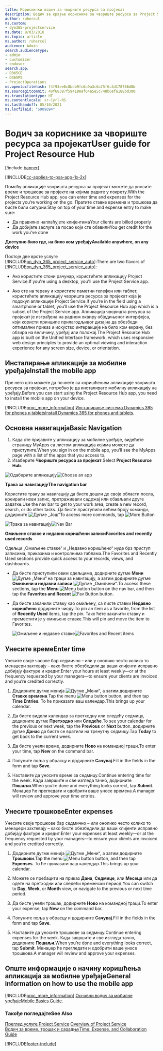 ```yaml
---
title: Кориснички водич за чвориште ресурса за пројекат
description: Водич за крајње кориснике за чвориште ресурса за Project Service
author: ruhercul
ms.custom:
- dyn365-projectservice
ms.date: 8/03/2018
ms.topic: article
ms.author: ruhercul
audience: Admin
search.audienceType:
- admin
- customizer
- enduser
search.app:
- D365CE
- D365PS
- ProjectOperations
ms.openlocfilehash: f4f93ee0c0bdb9fc6a9a3c6a75f6c3d178766d0b
ms.sourcegitcommit: 40f68387f594180af64a5e5c748b6efa188bd300
ms.translationtype: HT
ms.contentlocale: sr-Cyrl-RS
ms.lasthandoff: 05/10/2021
ms.locfileid: "6009094"
---
```

# <a name="user-guide-for-project-resource-hub"></a><span data-ttu-id="edfac-103">Водич за кориснике за чвориште ресурса за пројекат</span><span class="sxs-lookup"><span data-stu-id="edfac-103">User guide for Project Resource Hub</span></span>

[!include [banner](../includes/psa-now-project-operations.md)]

[!INCLUDE[cc-applies-to-psa-app-1x-2x](../includes/cc-applies-to-psa-app-1x-2x.md)]

<span data-ttu-id="edfac-104">Помоћу апликације чворишта ресурса за пројекат можете да уносите време и трошкове за пројекте на којима радите у покрету.</span><span class="sxs-lookup"><span data-stu-id="edfac-104">With the Project Resource Hub app, you can enter time and expenses for the projects you’re working on the go.</span></span> <span data-ttu-id="edfac-105">Пратите ставке времена и трошкова да бисте били сигурни:</span><span class="sxs-lookup"><span data-stu-id="edfac-105">Stay on top of your time and expense entry to make sure:</span></span>

- <span data-ttu-id="edfac-106">Да правилно наплаћујете клијентима</span><span class="sxs-lookup"><span data-stu-id="edfac-106">Your clients are billed properly</span></span>
- <span data-ttu-id="edfac-107">Да добијате заслуге за посао који сте обавили</span><span class="sxs-lookup"><span data-stu-id="edfac-107">You get credit for the work you’ve done</span></span>

<span data-ttu-id="edfac-108">**Доступно било где, на било ком уређају**</span><span class="sxs-lookup"><span data-stu-id="edfac-108">**Available anywhere, on any device**</span></span>

<span data-ttu-id="edfac-109">Постоје две врсте услуге [!INCLUDE[pn_dyn_365_project_service_auto](../includes/pn-dyn-365-project-service-auto.md)]:</span><span class="sxs-lookup"><span data-stu-id="edfac-109">There are two flavors of [!INCLUDE[pn_dyn_365_project_service_auto](../includes/pn-dyn-365-project-service-auto.md)]:</span></span> 

- <span data-ttu-id="edfac-110">Ако користите стони рачунар, користићете апликацију Project Service.</span><span class="sxs-lookup"><span data-stu-id="edfac-110">If you're using a desktop, you'll use the Project Service app.</span></span> 

- <span data-ttu-id="edfac-111">Ако сте на терену и користите паметни телефон или таблет, користићете апликацију чворишта ресурса за пројекат која је подскуп апликације Project Service.</span><span class="sxs-lookup"><span data-stu-id="edfac-111">If you’re in the field using a smartphone or tablet, you’ll use the Project Resource Hub app which is a subset of the Project Service  app.</span></span> <span data-ttu-id="edfac-112">Апликација чворишта ресурса за пројекат је изграђена на радном оквиру обједињеног интерфејса, који користи принципе прилагодљивог дизајна да обезбеди оптимални приказ и искуство интеракције на било ком екрану, без обзира на величину, уређај или положај.</span><span class="sxs-lookup"><span data-stu-id="edfac-112">The Project Resource Hub app is built on the Unified Interface framework, which uses responsive web design principles to provide an optimal viewing and interaction experience for any screen size, device, or orientation.</span></span> 


## <a name="install-the-mobile-app"></a><span data-ttu-id="edfac-113">Инсталирање апликације за мобилне уређаје</span><span class="sxs-lookup"><span data-stu-id="edfac-113">Install the mobile app</span></span>
<span data-ttu-id="edfac-114">Пре него што можете да почнете са коришћењем апликације чворишта ресурса за пројекат, потребно је да инсталирате мобилну апликацију на уређају.</span><span class="sxs-lookup"><span data-stu-id="edfac-114">Before you can start using the Project Resource Hub app, you need to install the mobile app on your device.</span></span> 

[!INCLUDE[proc_more_information](../includes/proc-more-information.md)] <span data-ttu-id="edfac-115">[Инсталирање система Dynamics 365 for phones и tablets](/dynamics365/mobile-app/install-dynamics-365-for-phones-and-tablets)</span><span class="sxs-lookup"><span data-stu-id="edfac-115">[Install Dynamics 365 for phones and tablets](/dynamics365/mobile-app/install-dynamics-365-for-phones-and-tablets).</span></span>

## <a name="basic-navigation"></a><span data-ttu-id="edfac-116">Основна навигација</span><span class="sxs-lookup"><span data-stu-id="edfac-116">Basic Navigation</span></span>
1.  <span data-ttu-id="edfac-117">Када сте пријавите у апликацију за мобилне уређаје, видећете страницу MyApps са листом апликација којима можете да приступите.</span><span class="sxs-lookup"><span data-stu-id="edfac-117">When you sign in on the mobile app, you’ll see the MyApps page with a list of the apps that you access to.</span></span> 
2.  <span data-ttu-id="edfac-118">Изаберите **Чвориште ресурса за пројекат**.</span><span class="sxs-lookup"><span data-stu-id="edfac-118">Select **Project Resource Hub**.</span></span>

<span data-ttu-id="edfac-119">![Одаберите апликацију](media/chooseApp_1.png "Одаберите апликацију")</span><span class="sxs-lookup"><span data-stu-id="edfac-119">![Choose an app](media/chooseApp_1.png "Choose an app")</span></span>

<span data-ttu-id="edfac-120">**Трака за навигацију**</span><span class="sxs-lookup"><span data-stu-id="edfac-120">**The navigation bar**</span></span>

<span data-ttu-id="edfac-121">Користите траку за навигацију да бисте дошли до своје области посла, креирали нови запис, претраживали садржај или обављали друге задатке.</span><span class="sxs-lookup"><span data-stu-id="edfac-121">Use the nav bar to get to your work area, create a new record, search, or do other tasks.</span></span> <span data-ttu-id="edfac-122">Да бисте приступили већем броју команди, додирните ![Дугме „Још“](media/MoreButton.png "Дугме „Још“")</span><span class="sxs-lookup"><span data-stu-id="edfac-122">To access more commands, tap ![More Button](media/MoreButton.png "More Button")</span></span>

<span data-ttu-id="edfac-123">![Трака за навигацију](media/NavBar_2.png "Трака за навигацију")</span><span class="sxs-lookup"><span data-stu-id="edfac-123">![Nav Bar](media/NavBar_2.png "Nav Bar")</span></span>

<span data-ttu-id="edfac-124">**Омиљене ставке и недавно коришћени записи**</span><span class="sxs-lookup"><span data-stu-id="edfac-124">**Favorites and recently used records**</span></span>

<span data-ttu-id="edfac-125">Одељци „Омиљене ставке“ и „Недавно коришћено“ нуде брз приступ записима, приказима и контролнима таблама.</span><span class="sxs-lookup"><span data-stu-id="edfac-125">The Favorites and Recently Used sections provide quick access to your records, views, and dashboards.</span></span> 

- <span data-ttu-id="edfac-126">Да бисте приступили овим одељцима, додирните дугме **Мени** ![Дугме „Мени“](media/MenuButton.png "Дугме менија") на траци за навигацију, а затим додирните дугме **Омиљени и недавни записи** ![Дугме „Омиљени“](media/FavButton.png "Дугме Омиљени").</span><span class="sxs-lookup"><span data-stu-id="edfac-126">To access these sections, tap the **Menu** ![Menu button](media/MenuButton.png "Menu button") button on the nav bar, and then tap the **Favorites and Recent** ![Fav Button](media/FavButton.png "Fav Button") button.</span></span>

- <span data-ttu-id="edfac-127">Да бисте закачили ставку као омиљену, са листе ставки **Недавно коришћено** додирните чиоду.</span><span class="sxs-lookup"><span data-stu-id="edfac-127">To pin an item as a favorite, from the list of **Recently Used** items, tap the pin.</span></span> <span data-ttu-id="edfac-128">Тако ћете закачити ставку и преместити је у омиљене ставке.</span><span class="sxs-lookup"><span data-stu-id="edfac-128">This will pin and move the item to Favorites.</span></span>

  <span data-ttu-id="edfac-129">![Омиљене и недавне ставке](media/Favs_3.png "Омиљене и недавне ставке")</span><span class="sxs-lookup"><span data-stu-id="edfac-129">![Favorites and Recent items](media/Favs_3.png "Favorites and Recent items")</span></span>
 
## <a name="enter-time"></a><span data-ttu-id="edfac-130">Унесите време</span><span class="sxs-lookup"><span data-stu-id="edfac-130">Enter time</span></span>
<span data-ttu-id="edfac-131">Унесите своје часове бар седмично – или у онолико често колико то менаџери захтевају – како бисте обезбедили да ваши клијенти исправно добијају фактуре и кредит.</span><span class="sxs-lookup"><span data-stu-id="edfac-131">Enter your hours at least weekly—or at the frequency requested by your managers—to ensure your clients are invoiced and you’re credited correctly.</span></span>

1. <span data-ttu-id="edfac-132">Додирните дугме менија ![Дугме „Мени“](media/MenuButton.png "Дугме менија"), а затим додирните **Ставке времена**.</span><span class="sxs-lookup"><span data-stu-id="edfac-132">Tap the menu ![Menu button](media/MenuButton.png "Menu button") button, and then tap **Time Entries**.</span></span> <span data-ttu-id="edfac-133">То ће приказати ваш календар.</span><span class="sxs-lookup"><span data-stu-id="edfac-133">This brings up your calendar.</span></span>

2. <span data-ttu-id="edfac-134">Да бисте видели календар за претходну или следећу седмицу, додирните дугме **Претходно** или **Следеће**.</span><span class="sxs-lookup"><span data-stu-id="edfac-134">To see your calendar for the previous or next week, tap the **Previous** or **Next** button.</span></span> <span data-ttu-id="edfac-135">додирните дугме **Данас** да бисте се вратили на тренутну седмицу.</span><span class="sxs-lookup"><span data-stu-id="edfac-135">Tap **Today** to get back to the current week.</span></span>

3. <span data-ttu-id="edfac-136">Да бисте унели време, додирните **Ново** на командној траци.</span><span class="sxs-lookup"><span data-stu-id="edfac-136">To enter your time, tap **New** on the command bar.</span></span> 

4. <span data-ttu-id="edfac-137">Попуните поља у обрасцу и додирните **Сачувај**.</span><span class="sxs-lookup"><span data-stu-id="edfac-137">Fill in the fields in the form and tap **Save**.</span></span>

5. <span data-ttu-id="edfac-138">Наставите да уносите време за седмицу.</span><span class="sxs-lookup"><span data-stu-id="edfac-138">Continue entering time for the week.</span></span> <span data-ttu-id="edfac-139">Када завршите и све изгледа тачно, додирните **Пошаљи**.</span><span class="sxs-lookup"><span data-stu-id="edfac-139">When you’re done and everything looks correct, tap **Submit**.</span></span> <span data-ttu-id="edfac-140">Менаџер ће прегледати и одобрити ваше уносе времена.</span><span class="sxs-lookup"><span data-stu-id="edfac-140">A manager will review and approve your time entries.</span></span>

## <a name="enter-expenses"></a><span data-ttu-id="edfac-141">Унесите трошкове</span><span class="sxs-lookup"><span data-stu-id="edfac-141">Enter expenses</span></span> 
<span data-ttu-id="edfac-142">Унесите своје трошкове бар седмично – или онолико често колико то менаџери захтевају – како бисте обезбедили да ваши клијенти исправно добијају фактуре и кредит.</span><span class="sxs-lookup"><span data-stu-id="edfac-142">Enter your expenses at least weekly—or at the frequency requested by your managers—to ensure your clients are invoiced and you’re credited correctly.</span></span>

1. <span data-ttu-id="edfac-143">Додирните дугме менија ![Дугме „Мени“](media/MenuButton.png "Дугме менија"), а затим додирните **Трошкови**.</span><span class="sxs-lookup"><span data-stu-id="edfac-143">Tap the menu ![Menu button](media/MenuButton.png "Menu button") button, and then tap **Expenses**.</span></span> <span data-ttu-id="edfac-144">То ће приказати ваш календар.</span><span class="sxs-lookup"><span data-stu-id="edfac-144">This brings up your calendar.</span></span>

2. <span data-ttu-id="edfac-145">Можете се пребацити на приказ **Дана**, **Седмице**, или **Месеца** или да одете на претходни или следећи временски период.</span><span class="sxs-lookup"><span data-stu-id="edfac-145">You can switch to **Day**, **Week**, or **Month** view, or navigate to the previous or next time period.</span></span> 

3. <span data-ttu-id="edfac-146">Да бисте унели трошак, додирните **Ново** на командној траци.</span><span class="sxs-lookup"><span data-stu-id="edfac-146">To enter your expense, tap **New** on the command bar.</span></span> 

4. <span data-ttu-id="edfac-147">Попуните поља у обрасцу и додирните **Сачувај**.</span><span class="sxs-lookup"><span data-stu-id="edfac-147">Fill in the fields in the form and tap **Save**.</span></span>

5. <span data-ttu-id="edfac-148">Наставите да уносите трошкове за седмицу.</span><span class="sxs-lookup"><span data-stu-id="edfac-148">Continue entering expenses for the week.</span></span> <span data-ttu-id="edfac-149">Када завршите и све изгледа тачно, додирните **Пошаљи**.</span><span class="sxs-lookup"><span data-stu-id="edfac-149">When you’re done and everything looks correct, tap **Submit**.</span></span> <span data-ttu-id="edfac-150">Менаџер ће прегледати и одобрити ваше уносе трошкова.</span><span class="sxs-lookup"><span data-stu-id="edfac-150">A manager will review and approve your expenses.</span></span>

## <a name="general-information-on-how-to-use-the-mobile-app"></a><span data-ttu-id="edfac-151">Опште информације о начину коришћења апликација за мобилне уређаје</span><span class="sxs-lookup"><span data-stu-id="edfac-151">General information on how to use the mobile app</span></span> 
[!INCLUDE[proc_more_information](../includes/proc-more-information.md)] <span data-ttu-id="edfac-152">[Основни водич за мобилне уређаје](/dynamics365/mobile-app/dynamics-365-phones-tablets-users-guide)</span><span class="sxs-lookup"><span data-stu-id="edfac-152">[Mobile Basics Guide](/dynamics365/mobile-app/dynamics-365-phones-tablets-users-guide).</span></span>

### <a name="see-also"></a><span data-ttu-id="edfac-153">Такође погледајте</span><span class="sxs-lookup"><span data-stu-id="edfac-153">See Also</span></span>  
 <span data-ttu-id="edfac-154">[Преглед услуге Project Service](../psa/overview.md) </span><span class="sxs-lookup"><span data-stu-id="edfac-154">[Overview of Project Service](../psa/overview.md) </span></span>  
 [<span data-ttu-id="edfac-155">Водич за време, трошак и сарадњу</span><span class="sxs-lookup"><span data-stu-id="edfac-155">Time, Expense, and Collaboration Guide</span></span>](../psa/time-expense-collaboration-guide.md)   
 


[!INCLUDE[footer-include](../includes/footer-banner.md)]